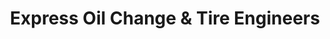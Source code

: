 ---
title: "Express Oil Change & Tire Engineers"
url: /madison/express-oil-change-und-tire-engineers-madison-boulevard/
shop: Reifen
---